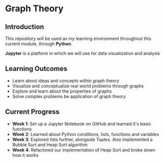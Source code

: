 # Graph Theory

## Introduction
This repository will be used as my learning environment throughout this current module, through **Python**. 

**Jupyter** is a platform in which we will use for data visualization and analysis 

## Learning Outcomes
- Learn about ideas and concepts within graph theory
- Visualize and conceptualize real world problems through graphs
- Explore and learn about the properties of graphs
- Solve complex problems be application of graph theory 

## Current Progress
- **Week 1**: Set up a Jupyter Notebook on GitHub and learned it's basic functions
- **Week 2**: Learned about Python conditions, lists, functions and variables
- **Week 3**: Explored lists further, alongside Tuples. Also implemented a Bubble Sort and Heap Sort algorithm
- **Week 4**: Refactored our implementation of Heap Sort and broke down how it works
